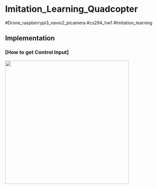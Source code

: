# Imitation_Learning_Quadcopter
#Drone_raspberrypi3_navio2_picamera #cs294_hw1 #Imitation_learning

## Implementation


### [How to get Control Input]
<img src = "https://user-images.githubusercontent.com/34183439/34472112-7b7e9f18-ef9d-11e7-8a4b-ab862e034afb.gif" weight="600" height="400">

